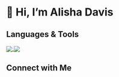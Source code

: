# 👋 Hi, I’m Alisha Davis

<!--
- 👀 I’m interested in ...
- 🌱 I’m currently learning ...
- 💞️ I’m looking to collaborate on ...
-->

## Languages & Tools

<!-- icons -->

<!-- GitHub Contributions -->

<!-- Most Used Languages -->
<!-- 
[![Top Langs](https://github-readme-stats.vercel.app/api/top-langs/?username=alishadavis123&layout=compact)](https://github.com/anuraghazra/github-readme-stats)
-->

<!-- GitHub Stats -->
<!--
![My GitHub stats](https://github-readme-stats.vercel.app/api?username=alishadavis123&theme=codeSTACKr&show_icons=true)
-->

<a href="https://github.com/anuraghazra/github-readme-stats">
  <img align="center" src="https://github-readme-stats.vercel.app/api/top-langs/?username=alishadavis123&layout=compact" />
</a>
<a href="https://github.com/anuraghazra/github-readme-stats">
  <img align="center" src="https://github-readme-stats.vercel.app/api?username=alishadavis123&theme=codeSTACKr&show_icons=true" />
</a>

## Connect with Me

<!-- Twitter -->

<!-- LinkedIn -->

<!---
alishadavis123/alishadavis123 is a ✨ special ✨ repository because its `README.md` (this file) appears on your GitHub profile.
You can click the Preview link to take a look at your changes.
--->
